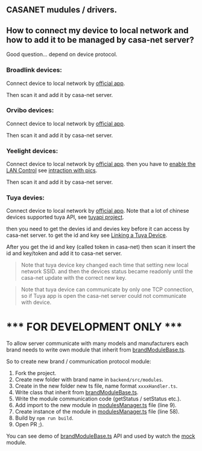 ## CASANET mudules / drivers.

## How to connect my device to local network and how to add it to be managed by casa-net server?
Good question... depend on device protocol.

### Broadlink devices:
Connect device to local network by [official app](https://play.google.com/store/apps/details?id=com.broadlink.rmt).

Then scan it and add it by casa-net server.

### Orvibo devices:
Connect device to local network by [official app](https://play.google.com/store/apps/details?id=com.orvibo.irhost).

Then scan it and add it by casa-net server.

### Yeelight devices:
Connect device to local network by [official app](https://play.google.com/store/apps/details?id=com.yeelight.cherry).
then you have to [enable the LAN Control](https://www.yeelight.com/en_US/developer) 
see [intraction with pics](https://getyeti.co/posts/how-to-control-yeelight-and-your-smarthome-with-yeti). 

Then scan it and add it by casa-net server.

### Tuya devies:
Connect device to local network by [official app](https://play.google.com/store/apps/details?id=com.tuya.smart).
Note that a lot of chinese devices supported tuya API, see [tuyapi project](https://github.com/codetheweb/tuyapi).

then you need to get the devies id and devies key before it can access by casa-net server.
to get the id and key see [Linking a Tuya Device](https://github.com/codetheweb/tuyapi/blob/master/docs/SETUP.md).

After you get the id and key (called token in casa-net) then scan it insert the id and key/token and add it to casa-net server. 
> Note that tuya device key changed each time that setting new local network SSID. and then the devices status became readonly until the casa-net update with the correct new key. 

> Note that tuya device can communicate by only one TCP connection, so if Tuya app is open the casa-net server could not communicate with device. 





# *** FOR DEVELOPMENT ONLY ***

To allow server communicate with many models and manufacturers each brand needs to write
own module that inherit from [brandModuleBase.ts](./brandModuleBase.ts).

So to create new brand / communication protocol module:
1) Fork the project.
1) Create new folder with brand name in `backend/src/modules`.
1) Create in the new folder new ts file, name format `xxxxHandler.ts`.
1) Write class that inherit from [brandModuleBase.ts](./brandModuleBase.ts).
1) Write the module communication code (getStatus / setStatus etc.).
1) Add import to the new module in [modulesManager.ts](./modulesManager.ts) file (line 9). 
1) Create instance of the module in [modulesManager.ts](./modulesManager.ts) file (line 58).
1) Build by `npm run build`.
1) Open PR ;).

You can see demo of [brandModuleBase.ts](./brandModuleBase.ts) API and used by watch the [mock](./mock/mockHandler.ts) module.
